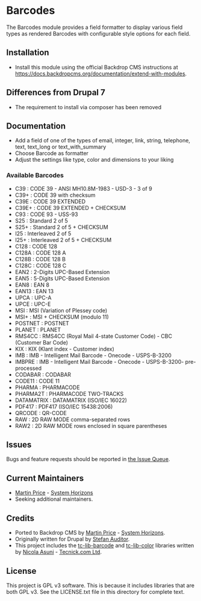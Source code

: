 # Barcodes
The Barcodes module provides a field formatter to display various field types
as rendered Barcodes with configurable style options for each field.

## Installation
- Install this module using the official Backdrop CMS instructions at
  https://docs.backdropcms.org/documentation/extend-with-modules.

## Differences from Drupal 7 
- The requirement to install via composer has been removed

## Documentation 
- Add a field of one of the types of email, integer, link, string, telephone, text, text_long or text_with_summary
- Choose Barcode as formatter
- Adjust the settings like type, color and dimensions to your liking

### Available Barcodes
- C39 : CODE 39 - ANSI MH10.8M-1983 - USD-3 - 3 of 9
- C39+ : CODE 39 with checksum
- C39E : CODE 39 EXTENDED
- C39E+ : CODE 39 EXTENDED + CHECKSUM
- C93 : CODE 93 - USS-93
- S25 : Standard 2 of 5
- S25+ : Standard 2 of 5 + CHECKSUM
- I25 : Interleaved 2 of 5
- I25+ : Interleaved 2 of 5 + CHECKSUM
- C128 : CODE 128
- C128A : CODE 128 A
- C128B : CODE 128 B
- C128C : CODE 128 C
- EAN2 : 2-Digits UPC-Based Extension
- EAN5 : 5-Digits UPC-Based Extension
- EAN8 : EAN 8
- EAN13 : EAN 13
- UPCA : UPC-A
- UPCE : UPC-E
- MSI : MSI (Variation of Plessey code)
- MSI+ : MSI + CHECKSUM (modulo 11)
- POSTNET : POSTNET
- PLANET : PLANET
- RMS4CC : RMS4CC (Royal Mail 4-state Customer Code) - CBC (Customer Bar Code)
- KIX : KIX (Klant index - Customer index)
- IMB : IMB - Intelligent Mail Barcode - Onecode - USPS-B-3200
- IMBPRE : IMB - Intelligent Mail Barcode - Onecode - USPS-B-3200- pre-processed
- CODABAR : CODABAR
- CODE11 : CODE 11
- PHARMA : PHARMACODE
- PHARMA2T : PHARMACODE TWO-TRACKS
- DATAMATRIX : DATAMATRIX (ISO/IEC 16022)
- PDF417 : PDF417 (ISO/IEC 15438:2006)
- QRCODE : QR-CODE
- RAW : 2D RAW MODE comma-separated rows
- RAW2 : 2D RAW MODE rows enclosed in square parentheses

<!--Additional documentation is located in [the Wiki](https://github.com/backdrop-contrib/barcodes/wiki).-->

## Issues
Bugs and feature requests should be reported in [the Issue Queue](https://github.com/backdrop-contrib/barcodes/issues).

## Current Maintainers
- [Martin Price](https://github.com/yorkshire-pudding) - [System Horizons](https://www.systemhorizons.co.uk)
- Seeking additional maintainers.

## Credits
- Ported to Backdrop CMS by [Martin Price](https://github.com/yorkshire-pudding) - [System Horizons](https://www.systemhorizons.co.uk).
- Originally written for Drupal by [Stefan Auditor](https://www.drupal.org/u/sanduhrs).
- This project includes the [tc-lib-barcode](https://github.com/tecnickcom/tc-lib-barcode) and [tc-lib-color](https://github.com/tecnickcom/tc-lib-color) libraries written by [Nicola Asuni](https://github.com/nicolaasuni) - [Tecnick.com Ltd](https://github.com/tecnickcom).

## License
This project is GPL v3 software.  This is because it includes libraries that
are both GPL v3.
See the LICENSE.txt file in this directory for complete text.